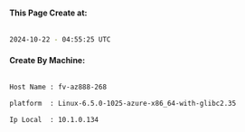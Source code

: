 
   
#### This Page Create at:

```bash

2024-10-22 - 04:55:25 UTC

```

#### Create By Machine:

```bash

Host Name : fv-az888-268

platform  : Linux-6.5.0-1025-azure-x86_64-with-glibc2.35

Ip Local  : 10.1.0.134

```

